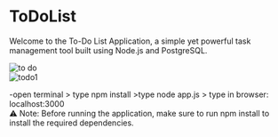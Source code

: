 # ToDoList 
Welcome to the To-Do List Application, a simple yet powerful task management tool built using Node.js and PostgreSQL.       

![to do](https://github.com/user-attachments/assets/4a066f4a-f457-447f-bef6-7f13db746c0b)   
![todo1](https://github.com/user-attachments/assets/f215e902-0f74-4876-8783-507936a560bb)  




-open terminal > type npm install >type node app.js > type in browser: localhost:3000    
⚠️ Note: Before running the application, make sure to run npm install to install the required dependencies.  

